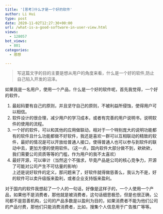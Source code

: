 ```yaml
---
title: '[思考]什么才是一个好的软件'
author: Li Hui
type: post
date: 2020-11-02T12:27:30+00:00
url: /what-is-a-good-software-in-user-view.html
views:
  - 128057
bot_views:
  - 801
categories:
  - 感想

---
```

> 写这篇文字的目的主要是想从用户的角度来看，什么是一个好的软件,防止自己陷入开发的沼泽。

如果我是一名用户，使用一个产品，什么是一个好的软件呢，首先我觉得，一个好的软件，

  1. 最起码要有自己的原则，并且坚守自己的原则，不被利益所侵蚀，使得用户可以相信。
  2. 软件设计的很合理，减少用户的学习成本，或者有完善的用户说明书，说明软件的使用的流程。
  3. 一个好的软件，可以和其他的应用做联动，相对于一个特别庞大的说明功能都有的软件且什么功能都做不好软件，我还是喜欢一群可以互相联动的精致的软件，最好的情况是可以开放给普通人接口，使得普通人也可以参与到软件的联动中去，更加方便的使用软件。（这一点，国内软件大部分做不到，欸欸欸，我们需要公司资质等等的门槛，作为用户的我不太喜欢）
  4. 最好开源，可以审计（当然这个不强求，毕竟产品是公司的核心竞争力，开源了可能对公司产生不可估量的影响）  
    上述是说好软件的定义，那问题来了，好软件就得做慈善么，我认为不是，好的软件可以卖升级版来盈利，或者企业支持版来盈利。

对于国内的软件我想起了一个人的一句话，好像是这样子的，一个人使用一个产品，如果他不是消费者，那他就是被消费者，这句话细思极恐，但是也很正确，公司都不是慈善机构，公司的产品多数是以盈利为目的，如果消费者不能为他们公司的产品付费，那他们只能消费消费者，比如，搜集个人信息用于广告推广等等。